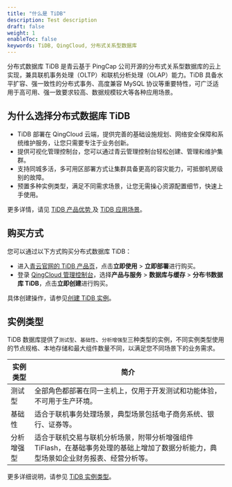 ```yaml
---
title: "什么是 TiDB"
description: Test description
draft: false
weight: 1
enableToc: false
keywords: TiDB, QingCloud, 分布式关系型数据库
---
```


分布式数据库 TiDB 是青云基于 PingCap 公司开源的分布式关系型数据库的云上实现，兼具联机事务处理（OLTP）和联机分析处理（OLAP）能力。TiDB 具备水平扩容、强一致性的分布式事务、高度兼容 MySQL 协议等重要特性，可广泛适用于高可用、强一致要求较高、数据规模较大等各种应用场景。

## 为什么选择分布式数据库 TiDB

- TiDB 部署在 QingCloud 云端，提供完善的基础设施规划、网络安全保障和系统维护服务，让您只需要专注于业务创新。
- 提供可视化管理控制台，您可以通过青云管理控制台轻松创建、管理和维护集群。
- 支持同城多活，多可用区部署方式让集群具备更高的容灾能力，可抵御机房级别的故障。
- 预置多种实例类型，满足不同需求场景，让您无需操心资源配置细节，快速上手使用。

更多详情，请见 [TiDB 产品优势 ](../advantage/) 及 [TiDB 应用场景](../aply_scenarios//)。

## 购买方式

您可以通过以下方式购买分布式数据库 TiDB：

- 进入[青云官网的 TiDB 产品页](https://www.qingcloud.com/products/tidb/)，点击**立即使用** > **立即部署**进行购买。
- 登录 [QingCloud 管理控制台](https://console.qingcloud.com/login)，选择**产品与服务** > **数据库与缓存** > **分布书数据库 TiDB**，点击**立即创建**进行购买。

具体创建操作，请参见[创建 TiDB 实例](../../quickstart/create_tidb/)。

## 实例类型

TiDB 数据库提供了`测试型`、`基础性`、`分析增强型`三种类型的实例，不同实例类型使用的节点规格、本地存储和最大组件数量不同，以满足您不同场景下的业务需求。

| 实例类型   | 简介                                                         |
| ---------- | ------------------------------------------------------------ |
| 测试型     | 全部角色都部署在同一主机上，仅用于开发测试和功能体验，不可用于生产环境。 |
| 基础性     | 适合于联机事务处理场景，典型场景包括电子商务系统、银行、证券等。 |
| 分析增强型 | 适合于联机交易与联机分析场景，附带分析增强组件 TiFlash，在基础事务处理的基础上增加了数据分析能力，典型场景如企业财务报表、经营分析等。 |

更多详细说明，请参见 [TiDB 实例类型](../instance_type/)。



